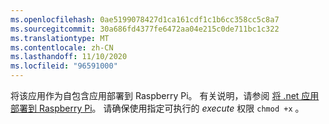 ```yaml
---
ms.openlocfilehash: 0ae5199078427d1ca161cdf1c1b6cc358cc5c8a7
ms.sourcegitcommit: 30a686fd4377fe6472aa04e215c0de711bc1c322
ms.translationtype: MT
ms.contentlocale: zh-CN
ms.lasthandoff: 11/10/2020
ms.locfileid: "96591000"
---
```

将该应用作为自包含应用部署到 Raspberry Pi。 有关说明，请参阅 [将 .net 应用部署到 Raspberry Pi](../deployment.md#deploying-a-self-contained-app)。 请确保使用指定可执行的 *execute* 权限 `chmod +x` 。
